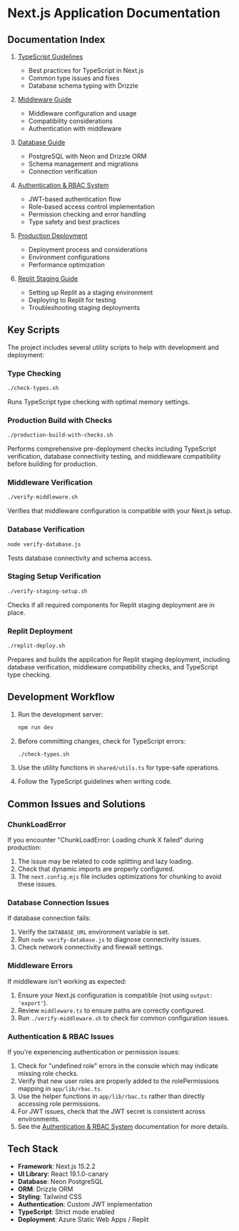 # Next.js Application Documentation

## Documentation Index

1. [TypeScript Guidelines](./typescript-guidelines.md)
   - Best practices for TypeScript in Next.js
   - Common type issues and fixes
   - Database schema typing with Drizzle

2. [Middleware Guide](./middleware-guide.md)
   - Middleware configuration and usage
   - Compatibility considerations
   - Authentication with middleware

3. [Database Guide](./database-guide.md)
   - PostgreSQL with Neon and Drizzle ORM
   - Schema management and migrations
   - Connection verification

4. [Authentication & RBAC System](./auth-rbac-system.md)
   - JWT-based authentication flow
   - Role-based access control implementation
   - Permission checking and error handling
   - Type safety and best practices

5. [Production Deployment](./production-deployment.md)
   - Deployment process and considerations
   - Environment configurations
   - Performance optimization

6. [Replit Staging Guide](./replit-staging-guide.md)
   - Setting up Replit as a staging environment
   - Deploying to Replit for testing
   - Troubleshooting staging deployments

## Key Scripts

The project includes several utility scripts to help with development and deployment:

### Type Checking

```bash
./check-types.sh
```
Runs TypeScript type checking with optimal memory settings.

### Production Build with Checks

```bash
./production-build-with-checks.sh
```
Performs comprehensive pre-deployment checks including TypeScript verification, database connectivity testing, and middleware compatibility before building for production.

### Middleware Verification

```bash
./verify-middleware.sh
```
Verifies that middleware configuration is compatible with your Next.js setup.

### Database Verification

```bash
node verify-database.js
```
Tests database connectivity and schema access.

### Staging Setup Verification

```bash
./verify-staging-setup.sh
```
Checks if all required components for Replit staging deployment are in place.

### Replit Deployment

```bash
./replit-deploy.sh
```
Prepares and builds the application for Replit staging deployment, including database verification, middleware compatibility checks, and TypeScript type checking.

## Development Workflow

1. Run the development server:
   ```bash
   npm run dev
   ```

2. Before committing changes, check for TypeScript errors:
   ```bash
   ./check-types.sh
   ```

3. Use the utility functions in `shared/utils.ts` for type-safe operations.

4. Follow the TypeScript guidelines when writing code.

## Common Issues and Solutions

### ChunkLoadError

If you encounter "ChunkLoadError: Loading chunk X failed" during production:

1. The issue may be related to code splitting and lazy loading.
2. Check that dynamic imports are properly configured.
3. The `next.config.mjs` file includes optimizations for chunking to avoid these issues.

### Database Connection Issues

If database connection fails:

1. Verify the `DATABASE_URL` environment variable is set.
2. Run `node verify-database.js` to diagnose connectivity issues.
3. Check network connectivity and firewall settings.

### Middleware Errors

If middleware isn't working as expected:

1. Ensure your Next.js configuration is compatible (not using `output: 'export'`).
2. Review `middleware.ts` to ensure paths are correctly configured.
3. Run `./verify-middleware.sh` to check for common configuration issues.

### Authentication & RBAC Issues

If you're experiencing authentication or permission issues:

1. Check for "undefined role" errors in the console which may indicate missing role checks.
2. Verify that new user roles are properly added to the rolePermissions mapping in `app/lib/rbac.ts`.
3. Use the helper functions in `app/lib/rbac.ts` rather than directly accessing role permissions.
4. For JWT issues, check that the JWT secret is consistent across environments.
5. See the [Authentication & RBAC System](./auth-rbac-system.md) documentation for more details.

## Tech Stack

- **Framework**: Next.js 15.2.2
- **UI Library**: React 19.1.0-canary
- **Database**: Neon PostgreSQL
- **ORM**: Drizzle ORM
- **Styling**: Tailwind CSS
- **Authentication**: Custom JWT implementation
- **TypeScript**: Strict mode enabled
- **Deployment**: Azure Static Web Apps / Replit